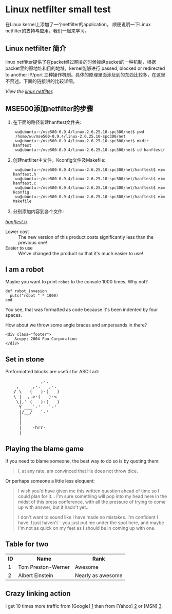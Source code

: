 Linux netfilter small test
================================

在Linux kernel上添加了一个netfilter的application。
顺便说明一下Linux netfilter的支持与应用，我们一起来学习。

Linux netfilter 简介
-------------------------

linux netfilter提供了在packet经过网关的时候操纵packet的一种机制，根据packet里的原地址和目的地址，kernel能够进行 passed, blocked or redirected to another IP/port
三种操作机制。具体的原理里面涉及到的东西比较多，在这里不赘述。下面的链接讲的比较详细。

*View the [linux netfilter](https://www.csh.rit.edu/~mattw/proj/nf/).*

MSE500添加netfilter的步骤
-------------------------------

1. 在下面的路径新建hanftest文件夹:

        wu@ubuntu:~/mse500-0.9.4/linux-2.6.25.10-spc300/net$ pwd
        /home/wu/mse500-0.9.4/linux-2.6.25.10-spc300/net
        wu@ubuntu:~/mse500-0.9.4/linux-2.6.25.10-spc300/net$ mkdir hanftest
        wu@ubuntu:~/mse500-0.9.4/linux-2.6.25.10-spc300/net$ cd hanftest/

2. 创建netfilter主文件，Kconfig文件及Makefile:

        wu@ubuntu:~/mse500-0.9.4/linux-2.6.25.10-spc300/net/hanftest$ vim hanftest.h
        wu@ubuntu:~/mse500-0.9.4/linux-2.6.25.10-spc300/net/hanftest$ vim hanftest.c
        wu@ubuntu:~/mse500-0.9.4/linux-2.6.25.10-spc300/net/hanftest$ vim Kconfig
        wu@ubuntu:~/mse500-0.9.4/linux-2.6.25.10-spc300/net/hanftest$ vim Makefile
 
3. 分别添加内容到各个文件:

*[hanftest.h](https://github.com/andrewstucki/netfilter-skeleton/blob/master/lce.c).*

     





<dl>
  <dt>Lower cost</dt>
  <dd>The new version of this product costs significantly less than the previous one!</dd>
  <dt>Easier to use</dt>
  <dd>We've changed the product so that it's much easier to use!</dd>
</dl>

I am a robot
------------

Maybe you want to print `robot` to the console 1000 times. Why not?

    def robot_invasion
      puts("robot " * 1000)
    end

You see, that was formatted as code because it's been indented by four spaces.

How about we throw some angle braces and ampersands in there?

    <div class="footer">
        &copy; 2004 Foo Corporation
    </div>

Set in stone
------------

Preformatted blocks are useful for ASCII art:

<pre>
             ,-. 
    ,     ,-.   ,-. 
   / \   (   )-(   ) 
   \ |  ,.>-(   )-< 
    \|,' (   )-(   ) 
     Y ___`-'   `-' 
     |/__/   `-' 
     | 
     | 
     |    -hrr- 
  ___|_____________ 
</pre>

Playing the blame game
----------------------

If you need to blame someone, the best way to do so is by quoting them:

> I, at any rate, am convinced that He does not throw dice.

Or perhaps someone a little less eloquent:

> I wish you'd have given me this written question ahead of time so I
> could plan for it... I'm sure something will pop into my head here in
> the midst of this press conference, with all the pressure of trying to
> come up with answer, but it hadn't yet...
>
> I don't want to sound like
> I have made no mistakes. I'm confident I have. I just haven't - you
> just put me under the spot here, and maybe I'm not as quick on my feet
> as I should be in coming up with one.

Table for two
-------------

<table>
  <tr>
    <th>ID</th><th>Name</th><th>Rank</th>
  </tr>
  <tr>
    <td>1</td><td>Tom Preston-Werner</td><td>Awesome</td>
  </tr>
  <tr>
    <td>2</td><td>Albert Einstein</td><td>Nearly as awesome</td>
  </tr>
</table>

Crazy linking action
--------------------

I get 10 times more traffic from [Google] [1] than from
[Yahoo] [2] or [MSN] [3].

  [1]: http://google.com/        "Google"
  [2]: http://search.yahoo.com/  "Yahoo Search"
  [3]: http://search.msn.com/    "MSN Search"
